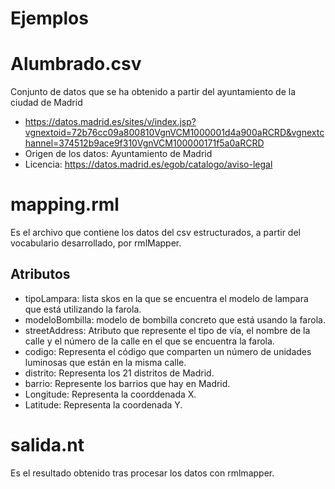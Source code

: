 # Ejemplos
# Alumbrado.csv
Conjunto de datos que se ha obtenido a partir del ayuntamiento de la ciudad de Madrid 
- https://datos.madrid.es/sites/v/index.jsp?vgnextoid=72b76cc09a800810VgnVCM1000001d4a900aRCRD&vgnextchannel=374512b9ace9f310VgnVCM100000171f5a0aRCRD
- Origen de los datos: Ayuntamiento de Madrid 
- Licencia: https://datos.madrid.es/egob/catalogo/aviso-legal

# mapping.rml
Es el archivo que contiene los datos del csv estructurados, a partir del vocabulario desarrollado, por rmlMapper.
  ## Atributos
  - tipoLampara: lista skos en la que se encuentra el modelo de lampara que está utilizando la farola.
  - modeloBombilla: modelo de bombilla concreto que está usando la farola.
  - streetAddress: Atributo que represente el tipo de vía, el nombre de la calle y el número de la calle en el que se encuentra la farola.
  - codigo: Representa el código que comparten un número de unidades luminosas que están en la misma calle.
  - distrito: Representa los 21 distritos de Madrid.
  - barrio: Represente los barrios que hay en Madrid.
  - Longitude: Representa la coorddenada X.
  - Latitude: Representa la coordenada Y.

# salida.nt
Es el resultado obtenido tras procesar los datos con rmlmapper.

